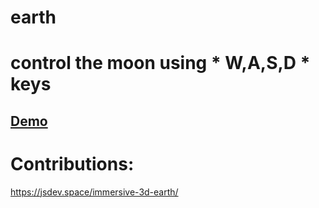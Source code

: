 # earth

# control the moon using * W,A,S,D * keys

## [Demo](https://edisedis777.github.io/earth/)

# Contributions:
https://jsdev.space/immersive-3d-earth/
